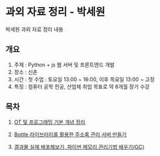 # 과외 자료 정리 - 박세원
박세원 과외 자료 정리 내용

## 개요
1. 주제 : Python + js 웹 서버 및 프론트엔드 개발
2. 장소 : 신촌
3. 시간 : 첫 수업 : 토요일 13:00 ~ 16:00, 이후 목요일 13:00 ~ 고정
4. 특징 : 컴퓨터 공학 전공, 산업체 취업 목표로 약 6개월 장기 수강

##  목차
1. [OT 및 프로그래밍 기본 개념 정리](./1회차)

2. [Bottle 라이브러리를 활용한 주소록 관리 서버 만들기](./2회차)

3. [결과물 실제 배포해보기, 파이썬 메모리 관리기법 배우기(GC)](./3회차)
